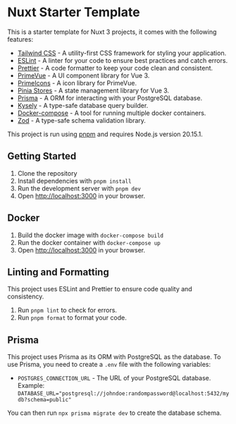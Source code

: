 # Nuxt Starter Template

This is a starter template for Nuxt 3 projects, it comes with the following features:

- [Tailwind CSS](https://tailwindcss.com/) - A utility-first CSS framework for styling your application.
- [ESLint](https://eslint.org/) - A linter for your code to ensure best practices and catch errors.
- [Prettier](https://prettier.io/) - A code formatter to keep your code clean and consistent.
- [PrimeVue](https://www.primevue.org/) - A UI component library for Vue 3.
- [PrimeIcons](https://www.primefaces.org/primeicons/) - A icon library for PrimeVue.
- [Pinia Stores](https://pinia.vuejs.org/) - A state management library for Vue 3.
- [Prisma](https://www.prisma.io/) - A ORM for interacting with your PostgreSQL database.
- [Kysely](https://kysely.org/) - A type-safe database query builder.
- [Docker-compose](https://docs.docker.com/compose/) - A tool for running multiple docker containers.
- [Zod](https://zod.dev/) - A type-safe schema validation library.

This project is run using [pnpm](https://pnpm.io/) and requires Node.js version 20.15.1.

## Getting Started

1. Clone the repository
2. Install dependencies with `pnpm install`
3. Run the development server with `pnpm dev`
4. Open [http://localhost:3000](http://localhost:3000) in your browser.

## Docker

1. Build the docker image with `docker-compose build`
2. Run the docker container with `docker-compose up`
3. Open [http://localhost:3000](http://localhost:3000) in your browser.

## Linting and Formatting

This project uses ESLint and Prettier to ensure code quality and consistency.

1. Run `pnpm lint` to check for errors.
2. Run `pnpm format` to format your code.

## Prisma

This project uses Prisma as its ORM with PostgreSQL as the database. To use Prisma, you need to create a `.env` file with the following variables:

- `POSTGRES_CONNECTION_URL` - The URL of your PostgreSQL database. Example: `DATABASE_URL="postgresql://johndoe:randompassword@localhost:5432/mydb?schema=public"`

You can then run `npx prisma migrate dev` to create the database schema.
